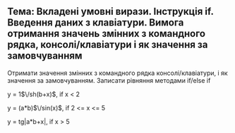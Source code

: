 ## Тема: Вкладені умовні вирази. Інструкція if. Введення даних з клавіатури. Вимога отримання значень змінних з командного рядка, консолі/клавіатури і як значення за замовчуванням

Oтримати значення змінних з командного рядка консолі/клавіатури, і як значення за замовчуванням. Записати рівняння методами if/else if

y = 1$\/sh(b+x)$,						if x < 2

y = (a*b)$\/sin(x)$,				if 2 <= x <= 5

y = tg\|a*b+x\|,						if x > 5
